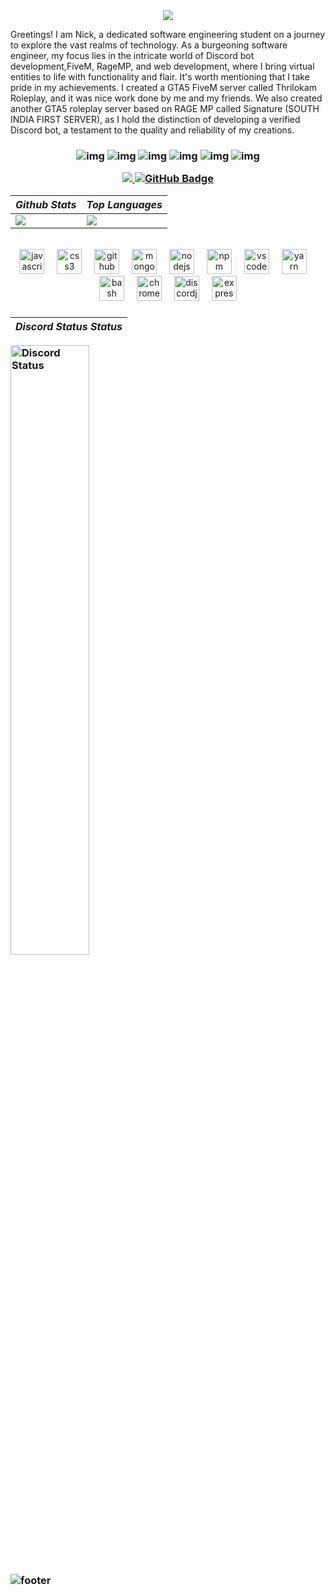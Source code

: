 <div align = "center">
<img src="https://readme-typing-svg.demolab.com?font=Roboto+Slab&pause=1000&color=00C0F7&repeat=false&random=false&width=435&lines=Hi+%F0%9F%91%8B%2C+I'm+Nick+OP" />
</div>



<div align = "left">
</p> 
Greetings! I am Nick, a dedicated software engineering student on a journey to explore the vast realms of technology. As a burgeoning software engineer, my focus lies in the intricate world of Discord bot development,FiveM, RageMP, and web development, where I bring virtual entities to life with functionality and flair. It's worth mentioning that I take pride in my achievements. I created a GTA5 FiveM server called Thrilokam Roleplay, and it was nice work done by me and my friends. We also created another GTA5 roleplay server based on RAGE MP called Signature (SOUTH INDIA FIRST SERVER), as I hold the distinction of developing a verified Discord bot, a testament to the quality and reliability of my creations.
</p>
</div>

<h3 align="center">
        
![img](https://custom-icon-badges.herokuapp.com/badge/Repo-blue.svg?logo=repo)
![img](https://custom-icon-badges.herokuapp.com/badge/Star-yellow.svg?logo=star)
![img](https://custom-icon-badges.herokuapp.com/badge/Issue-red.svg?logo=issue)
![img](https://custom-icon-badges.herokuapp.com/badge/Fork-orange.svg?logo=fork)
![img](https://custom-icon-badges.herokuapp.com/badge/Commit-green.svg?logo=commit)
![img](https://custom-icon-badges.herokuapp.com/badge/Pull%20Request-purple.svg?logo=pr)

  <a href="https://github.com/VishalCodez/github-profile-views-counter">
    <img src="https://komarev.com/ghpvc/?username=VishalCodez">
</a>
<a href="https://github.com/N1cK-OP?tab=followers"><img src="https://img.shields.io/github/followers/N1cK-OP?label=Followers&style=social" alt="GitHub Badge"></a>
  </h3>


<div align="left">
	
  | _**Github Stats**_ | _**Top Languages**_ |
  | ----------- | ------------- |
  | <img src="https://github-readme-stats.vercel.app/api?username=N1cK-OP&show_icons=true&theme=dark"/> | <img src="https://github-readme-stats.vercel.app/api/top-langs/?username=N1cK-OP&layout=compact&theme=dark"/> |


</div>
<br clear="both">

<div align="center">
  <img src="https://cdn.jsdelivr.net/gh/devicons/devicon/icons/javascript/javascript-original.svg" height="40" alt="javascript logo"  />
  <img width="12" />
  <img src="https://cdn.jsdelivr.net/gh/devicons/devicon/icons/css3/css3-original.svg" height="40" alt="css3 logo"  />
  <img width="12" />
  <img src="https://cdn.jsdelivr.net/gh/devicons/devicon/icons/github/github-original.svg" height="40" alt="github logo"  />
  <img width="12" />
  <img src="https://cdn.jsdelivr.net/gh/devicons/devicon/icons/mongodb/mongodb-original.svg" height="40" alt="mongodb logo"  />
  <img width="12" />
  <img src="https://cdn.jsdelivr.net/gh/devicons/devicon/icons/nodejs/nodejs-original.svg" height="40" alt="nodejs logo"  />
  <img width="12" />
  <img src="https://cdn.jsdelivr.net/gh/devicons/devicon/icons/npm/npm-original-wordmark.svg" height="40" alt="npm logo"  />
  <img width="12" />
  <img src="https://cdn.jsdelivr.net/gh/devicons/devicon/icons/vscode/vscode-original.svg" height="40" alt="vscode logo"  />
  <img width="12" />
  <img src="https://cdn.jsdelivr.net/gh/devicons/devicon/icons/yarn/yarn-original.svg" height="40" alt="yarn logo"  />
  <img width="12" />
  <img src="https://cdn.jsdelivr.net/gh/devicons/devicon/icons/bash/bash-original.svg" height="40" alt="bash logo"  />
  <img width="12" />
  <img src="https://cdn.jsdelivr.net/gh/devicons/devicon/icons/chrome/chrome-original.svg" height="40" alt="chrome logo"  />
  <img width="12" />
  <img src="https://cdn.jsdelivr.net/gh/devicons/devicon/icons/discordjs/discordjs-original.svg" height="40" alt="discordjs logo"  />
  <img width="12" />
  <img src="https://cdn.jsdelivr.net/gh/devicons/devicon/icons/express/express-original.svg" height="40" alt="express logo"  />
</div>


<h3 align="left">

  | _**Discord Status Status**_ |
  | ----------- |

</p>
<a target="_blank"><img width="50%" align="center" alt="Discord Status" src="https://lanyard.cnrad.dev/api/740170208232079401?bg=1f1f1f&borderRadius=5px&theme=:theme&showDisplayName=true">
</p>
<div>

![footer](https://i.ibb.co/9yvsZhZ/Hindustan.png)
